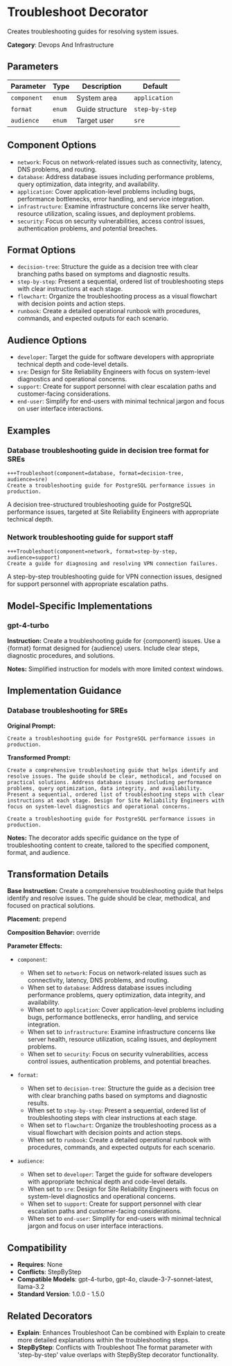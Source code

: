 # Troubleshoot Decorator

Creates troubleshooting guides for resolving system issues.

**Category**: Devops And Infrastructure

## Parameters

| Parameter | Type | Description | Default |
|-----------|------|-------------|--------|
| `component` | `enum` | System area | `application` |
| `format` | `enum` | Guide structure | `step-by-step` |
| `audience` | `enum` | Target user | `sre` |

## Component Options

- `network`: Focus on network-related issues such as connectivity, latency, DNS problems, and routing.
- `database`: Address database issues including performance problems, query optimization, data integrity, and availability.
- `application`: Cover application-level problems including bugs, performance bottlenecks, error handling, and service integration.
- `infrastructure`: Examine infrastructure concerns like server health, resource utilization, scaling issues, and deployment problems.
- `security`: Focus on security vulnerabilities, access control issues, authentication problems, and potential breaches.

## Format Options

- `decision-tree`: Structure the guide as a decision tree with clear branching paths based on symptoms and diagnostic results.
- `step-by-step`: Present a sequential, ordered list of troubleshooting steps with clear instructions at each stage.
- `flowchart`: Organize the troubleshooting process as a visual flowchart with decision points and action steps.
- `runbook`: Create a detailed operational runbook with procedures, commands, and expected outputs for each scenario.

## Audience Options

- `developer`: Target the guide for software developers with appropriate technical depth and code-level details.
- `sre`: Design for Site Reliability Engineers with focus on system-level diagnostics and operational concerns.
- `support`: Create for support personnel with clear escalation paths and customer-facing considerations.
- `end-user`: Simplify for end-users with minimal technical jargon and focus on user interface interactions.

## Examples

### Database troubleshooting guide in decision tree format for SREs

```
+++Troubleshoot(component=database, format=decision-tree, audience=sre)
Create a troubleshooting guide for PostgreSQL performance issues in production.
```

A decision tree-structured troubleshooting guide for PostgreSQL performance issues, targeted at Site Reliability Engineers with appropriate technical depth.

### Network troubleshooting guide for support staff

```
+++Troubleshoot(component=network, format=step-by-step, audience=support)
Create a guide for diagnosing and resolving VPN connection failures.
```

A step-by-step troubleshooting guide for VPN connection issues, designed for support personnel with appropriate escalation paths.

## Model-Specific Implementations

### gpt-4-turbo

**Instruction:** Create a troubleshooting guide for {component} issues. Use a {format} format designed for {audience} users. Include clear steps, diagnostic procedures, and solutions.

**Notes:** Simplified instruction for models with more limited context windows.


## Implementation Guidance

### Database troubleshooting for SREs

**Original Prompt:**
```
Create a troubleshooting guide for PostgreSQL performance issues in production.
```

**Transformed Prompt:**
```
Create a comprehensive troubleshooting guide that helps identify and resolve issues. The guide should be clear, methodical, and focused on practical solutions. Address database issues including performance problems, query optimization, data integrity, and availability. Present a sequential, ordered list of troubleshooting steps with clear instructions at each stage. Design for Site Reliability Engineers with focus on system-level diagnostics and operational concerns.

Create a troubleshooting guide for PostgreSQL performance issues in production.
```

**Notes:** The decorator adds specific guidance on the type of troubleshooting content to create, tailored to the specified component, format, and audience.

## Transformation Details

**Base Instruction:** Create a comprehensive troubleshooting guide that helps identify and resolve issues. The guide should be clear, methodical, and focused on practical solutions.

**Placement:** prepend

**Composition Behavior:** override

**Parameter Effects:**

- `component`:
  - When set to `network`: Focus on network-related issues such as connectivity, latency, DNS problems, and routing.
  - When set to `database`: Address database issues including performance problems, query optimization, data integrity, and availability.
  - When set to `application`: Cover application-level problems including bugs, performance bottlenecks, error handling, and service integration.
  - When set to `infrastructure`: Examine infrastructure concerns like server health, resource utilization, scaling issues, and deployment problems.
  - When set to `security`: Focus on security vulnerabilities, access control issues, authentication problems, and potential breaches.

- `format`:
  - When set to `decision-tree`: Structure the guide as a decision tree with clear branching paths based on symptoms and diagnostic results.
  - When set to `step-by-step`: Present a sequential, ordered list of troubleshooting steps with clear instructions at each stage.
  - When set to `flowchart`: Organize the troubleshooting process as a visual flowchart with decision points and action steps.
  - When set to `runbook`: Create a detailed operational runbook with procedures, commands, and expected outputs for each scenario.

- `audience`:
  - When set to `developer`: Target the guide for software developers with appropriate technical depth and code-level details.
  - When set to `sre`: Design for Site Reliability Engineers with focus on system-level diagnostics and operational concerns.
  - When set to `support`: Create for support personnel with clear escalation paths and customer-facing considerations.
  - When set to `end-user`: Simplify for end-users with minimal technical jargon and focus on user interface interactions.

## Compatibility

- **Requires**: None
- **Conflicts**: StepByStep
- **Compatible Models**: gpt-4-turbo, gpt-4o, claude-3-7-sonnet-latest, llama-3.2
- **Standard Version**: 1.0.0 - 1.5.0

## Related Decorators

- **Explain**: Enhances Troubleshoot Can be combined with Explain to create more detailed explanations within the troubleshooting steps.
- **StepByStep**: Conflicts with Troubleshoot The format parameter with 'step-by-step' value overlaps with StepByStep decorator functionality.
